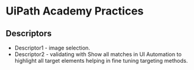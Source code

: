 # UiPath Academy Practices

## Descriptors
- Descriptor1 - image selection.
- Descriptor2 - validating with Show all matches in UI Automation to highlight all target elements helping in fine tuning targeting methods.
